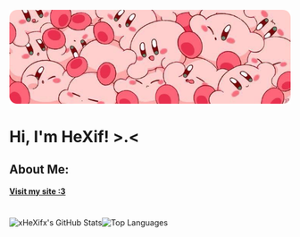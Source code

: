![Banner](./images/banner.png)

# Hi, I'm HeXif! &gt;.&lt;

## About Me:

[**Visit my site :3**](https://hexif.vercel.app)

#

![xHeXifx's GitHub Stats](https://github-readme-stats.vercel.app/api?username=xHeXifx&show_icons=true&theme=transparent&hide_border=true&include_all_commits=true&title_color=AC0CB3&text_color=FFFFFF&icon_color=1DA1F2)![Top Languages](https://github-readme-stats.vercel.app/api/top-langs/?username=xHeXifx&layout=compact&theme=transparent&hide_border=true&title_color=AC0CB3&text_color=FFFFFF)
